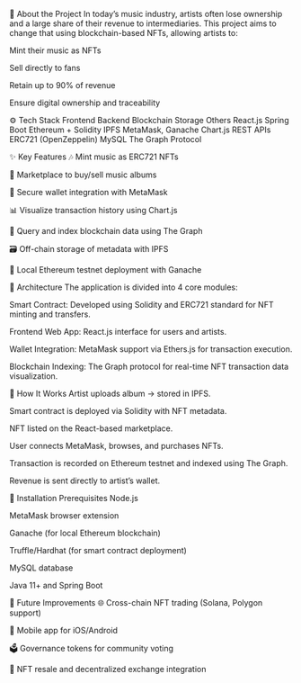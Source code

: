 📖 About the Project
In today’s music industry, artists often lose ownership and a large share of their revenue to intermediaries. This project aims to change that using blockchain-based NFTs, allowing artists to:

Mint their music as NFTs

Sell directly to fans

Retain up to 90% of revenue

Ensure digital ownership and traceability

⚙️ Tech Stack
Frontend	Backend	Blockchain	Storage	Others
React.js	Spring Boot	Ethereum + Solidity	IPFS	MetaMask, Ganache
Chart.js	REST APIs	ERC721 (OpenZeppelin)	MySQL	The Graph Protocol

✨ Key Features
🎶 Mint music as ERC721 NFTs

🛒 Marketplace to buy/sell music albums

🔐 Secure wallet integration with MetaMask

📊 Visualize transaction history using Chart.js

📡 Query and index blockchain data using The Graph

🗃️ Off-chain storage of metadata with IPFS

🧪 Local Ethereum testnet deployment with Ganache

🧠 Architecture
The application is divided into 4 core modules:

Smart Contract: Developed using Solidity and ERC721 standard for NFT minting and transfers.

Frontend Web App: React.js interface for users and artists.

Wallet Integration: MetaMask support via Ethers.js for transaction execution.

Blockchain Indexing: The Graph protocol for real-time NFT transaction data visualization.

🚀 How It Works
Artist uploads album → stored in IPFS.

Smart contract is deployed via Solidity with NFT metadata.

NFT listed on the React-based marketplace.

User connects MetaMask, browses, and purchases NFTs.

Transaction is recorded on Ethereum testnet and indexed using The Graph.

Revenue is sent directly to artist’s wallet.

🔧 Installation
Prerequisites
Node.js

MetaMask browser extension

Ganache (for local Ethereum blockchain)

Truffle/Hardhat (for smart contract deployment)

MySQL database

Java 11+ and Spring Boot

🔮 Future Improvements
🌐 Cross-chain NFT trading (Solana, Polygon support)

📱 Mobile app for iOS/Android

🗳️ Governance tokens for community voting

🏦 NFT resale and decentralized exchange integration
